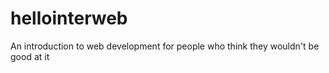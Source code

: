 hellointerweb
=============

An introduction to web development for people who think they wouldn't be good at it